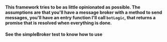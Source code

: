 **This framework tries to be as little opinionated as possible. The assumptions are that you'll have a message broker with a method to send messages, you'll have an entry function I'll call `botLogic`, that returns a promise that is resolved when everything is done.**

#### See the simpleBroker test to know how to use


